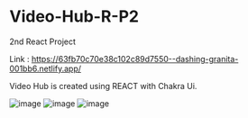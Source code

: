 # Video-Hub-R-P2
2nd React Project 

Link : https://63fb70c70e38c102c89d7550--dashing-granita-001bb6.netlify.app/

Video Hub is created using REACT with Chakra Ui. 

![image](https://user-images.githubusercontent.com/96826281/221418000-b1fe31f1-7b6a-465d-aa8e-39128f860763.png)
![image](https://user-images.githubusercontent.com/96826281/221418034-0cff5d78-b053-4d23-ac32-d3fdb836822d.png)
![image](https://user-images.githubusercontent.com/96826281/221418068-f6b9d99a-415f-4edf-b1bd-3babd0d5fcea.png)
